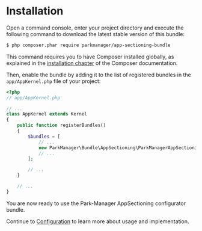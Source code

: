Installation
============

Open a command console, enter your project directory and execute the
following command to download the latest stable version of this bundle:

```bash
$ php composer.phar require parkmanager/app-sectioning-bundle
```

This command requires you to have Composer installed globally, as explained
in the [installation chapter](https://getcomposer.org/doc/00-intro.md)
of the Composer documentation.

Then, enable the bundle by adding it to the list of registered bundles
in the `app/AppKernel.php` file of your project:

```php
<?php
// app/AppKernel.php

// ...
class AppKernel extends Kernel
{
    public function registerBundles()
    {
        $bundles = [
            // ...
            new ParkManager\Bundle\AppSectioning\ParkManagerAppSectioningBundle(),
            // ...
        ];

        // ...
    }

    // ...
}
```

You are now ready to use the Park-Manager AppSectioning configurator bundle.

Continue to [Configuration](configuration.md) to learn more about usage and implementation.
